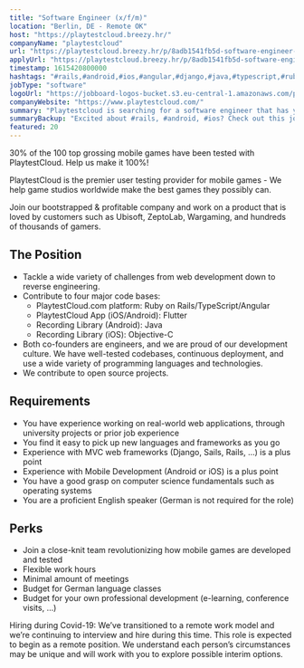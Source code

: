 ```yaml
---
title: "Software Engineer (x/f/m)"
location: "Berlin, DE - Remote OK"
host: "https://playtestcloud.breezy.hr/"
companyName: "playtestcloud"
url: "https://playtestcloud.breezy.hr/p/8adb1541fb5d-software-engineer-x-f-m"
applyUrl: "https://playtestcloud.breezy.hr/p/8adb1541fb5d-software-engineer-x-f-m/apply"
timestamp: 1615420800000
hashtags: "#rails,#android,#ios,#angular,#django,#java,#typescript,#rubylang,#objectivec,#flutter"
jobType: "software"
logoUrl: "https://jobboard-logos-bucket.s3.eu-central-1.amazonaws.com/playtestcloud"
companyWebsite: "https://www.playtestcloud.com/"
summary: "Playtestcloud is searching for a software engineer that has you have experience working on real."
summaryBackup: "Excited about #rails, #android, #ios? Check out this job post!"
featured: 20
---
```


30% of the 100 top grossing mobile games have been tested with PlaytestCloud. Help us make it 100%!

PlaytestCloud is the premier user testing provider for mobile games - We help game studios worldwide make the best games they possibly can.

Join our bootstrapped & profitable company and work on a product that is loved by customers such as Ubisoft, ZeptoLab, Wargaming, and hundreds of thousands of gamers.

## The Position

*   Tackle a wide variety of challenges from web development down to reverse engineering.
*   Contribute to four major code bases:
    *   PlaytestCloud.com platform: Ruby on Rails/TypeScript/Angular
    *   PlaytestCloud App (iOS/Android): Flutter
    *   Recording Library (Android): Java
    *   Recording Library (iOS): Objective-C
*   Both co-founders are engineers, and we are proud of our development culture. We have well-tested codebases, continuous deployment, and use a wide variety of programming languages and technologies.
*   We contribute to open source projects.

## Requirements

*   You have experience working on real-world web applications, through university projects or prior job experience
*   You find it easy to pick up new languages and frameworks as you go
*   Experience with MVC web frameworks (Django, Sails, Rails, ...) is a plus point
*   Experience with Mobile Development (Android or iOS) is a plus point
*   You have a good grasp on computer science fundamentals such as operating systems
*   You are a proficient English speaker (German is not required for the role)

## Perks

*   Join a close-knit team revolutionizing how mobile games are developed and tested
*   Flexible work hours
*   Minimal amount of meetings
*   Budget for German language classes
*   Budget for your own professional development (e-learning, conference visits, …)

Hiring during Covid-19: We’ve transitioned to a remote work model and we’re continuing to interview and hire during this time. This role is expected to begin as a remote position. We understand each person’s circumstances may be unique and will work with you to explore possible interim options.
